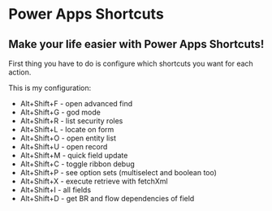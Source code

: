 # Power Apps Shortcuts

## Make your life easier with Power Apps Shortcuts!

First thing you have to do is configure which shortcuts you want for each action.

This is my configuration:

- Alt+Shift+F - open advanced find
- Alt+Shift+G - god mode
- Alt+Shift+R - list security roles
- Alt+Shift+L - locate on form
- Alt+Shift+O - open entity list
- Alt+Shift+U - open record
- Alt+Shift+M - quick field update
- Alt+Shift+C - toggle ribbon debug
- Alt+Shift+P - see option sets (multiselect and boolean too)
- Alt+Shift+X - execute retrieve with fetchXml
- Alt+Shift+I - all fields
- Alt+Shift+D - get BR and flow dependencies of field
